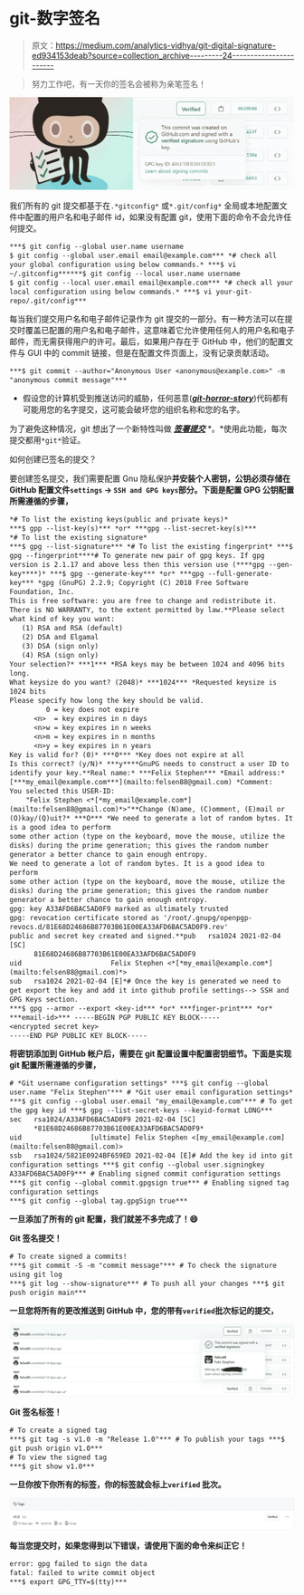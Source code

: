 # git-数字签名

> 原文：<https://medium.com/analytics-vidhya/git-digital-signature-ed934153deab?source=collection_archive---------24----------------------->

> 努力工作吧，有一天你的签名会被称为亲笔签名！

![](img/325a1a741ddc57db7e8ff590ae4c39fa.png)

我们所有的 git 提交都基于在`.*gitconfig*` 或`*.git/config*` 全局或本地配置文件中配置的用户名和电子邮件 id，如果没有配置 git，使用下面的命令不会允许任何提交。

```
***$ git config --global user.name username
$ git config --global user.email email@example.com*** *# check all your global configuration using below commands.* ***$ vi ~/.gitconfig******$ git config --local user.name username
$ git config --local user.email email@example.com*** *# check all your local configuration using below commands.* ***$ vi your-git-repo/.git/config***
```

每当我们提交用户名和电子邮件记录作为 git 提交的一部分。有一种方法可以在提交时覆盖已配置的用户名和电子邮件，这意味着它允许使用任何人的用户名和电子邮件，而无需获得用户的许可。最后，如果用户存在于 GitHub 中，他们的配置文件与 GUI 中的 commit 链接，但是在配置文件页面上，没有记录贡献活动。

```
***$ git commit --author="Anonymous User <anonymous@example.com>" -m "anonymous commit message"***
```

*   假设您的计算机受到推送访问的威胁，任何恶意([***git-horror-story***](https://mikegerwitz.com/2012/05/a-git-horror-story-repository-integrity-with-signed-commits))代码都有可能用您的名字提交，这可能会破坏您的组织名称和您的名字。

为了避免这种情况，git 想出了一个新特性叫做 [***签署提交***](https://docs.github.com/en/github/authenticating-to-github/signing-commits) *。*使用此功能，每次提交都用`*git*`验证。

如何创建已签名的提交？

要创建签名提交，我们需要配置 Gnu 隐私保护[](https://gnupg.org/)**并安装个人密钥，公钥必须存储在 GitHub 配置文件`settings` → `SSH and GPG keys`部分。下面是配置 GPG 公钥配置所需遵循的步骤，**

```
*# To list the existing keys(public and private keys)*
***$ gpp --list-key(s)*** *or* ***gpg --list-secret-key(s)***
*# To list the existing signature*
***$ gpg --list-signature*** *# To list the existing fingerprint* ***$ gpg --fingerprint****# To generate new pair of gpg keys. If gpg version is 2.1.17 and above less then this version use (****gpg --gen-key****)* ***$ gpg --generate-key*** *or* ***gpg --full-generate-key*** *gpg (GnuPG) 2.2.9; Copyright (C) 2018 Free Software Foundation, Inc.
This is free software: you are free to change and redistribute it.
There is NO WARRANTY, to the extent permitted by law.**Please select what kind of key you want:
   (1) RSA and RSA (default)
   (2) DSA and Elgamal
   (3) DSA (sign only)
   (4) RSA (sign only)
Your selection?* ***1*** *RSA keys may be between 1024 and 4096 bits long.
What keysize do you want? (2048)* ***1024*** *Requested keysize is 1024 bits
Please specify how long the key should be valid.
         0 = key does not expire
      <n>  = key expires in n days
      <n>w = key expires in n weeks
      <n>m = key expires in n months
      <n>y = key expires in n years
Key is valid for? (0)* ***0*** *Key does not expire at all
Is this correct? (y/N)* ***y****GnuPG needs to construct a user ID to identify your key.**Real name:* ***Felix Stephen*** *Email address:* [***my_email@example.com***](mailto:felsen88@gmail.com) *Comment: 
You selected this USER-ID:
    "Felix Stephen <*[*my_email@example.com*](mailto:felsen88@gmail.com)*>"**Change (N)ame, (C)omment, (E)mail or (O)kay/(Q)uit?* ***O*** *We need to generate a lot of random bytes. It is a good idea to perform
some other action (type on the keyboard, move the mouse, utilize the
disks) during the prime generation; this gives the random number
generator a better chance to gain enough entropy.
We need to generate a lot of random bytes. It is a good idea to perform
some other action (type on the keyboard, move the mouse, utilize the
disks) during the prime generation; this gives the random number
generator a better chance to gain enough entropy.
gpg: key A33AFD6BAC5AD0F9 marked as ultimately trusted
gpg: revocation certificate stored as '/root/.gnupg/openpgp-revocs.d/81E68D24686B87703B61E00EA33AFD6BAC5AD0F9.rev'
public and secret key created and signed.**pub   rsa1024 2021-02-04 [SC]
      81E68D24686B87703B61E00EA33AFD6BAC5AD0F9
uid                      Felix Stephen <*[*my_email@example.com*](mailto:felsen88@gmail.com)*>
sub   rsa1024 2021-02-04 [E]*# Once the key is generated we need to get export the key and add it into github profile settings--> SSH and GPG Keys section.
***$ gpg --armor --export <key-id*** *or* ***finger-print*** *or* ***email-id>*** -----BEGIN PGP PUBLIC KEY BLOCK-----
<encrypted secret key>
-----END PGP PUBLIC KEY BLOCK-----
```

**将密钥添加到 GitHub 帐户后，需要在 git 配置设置中配置密钥细节。下面是实现 git 配置所需遵循的步骤，**

```
# *Git username configuration settings* ***$ git config --global user.name "Felix Stephen"*** # *Git user email configuration settings* ***$ git config --global user.email "my_email@example.com"*** # To get the gpg key id ***$ gpg --list-secret-keys --keyid-format LONG***
sec   rsa1024/A33AFD6BAC5AD0F9 2021-02-04 [SC]
      *81E68D24686B87703B61E00EA33AFD6BAC5AD0F9*
uid                 [ultimate] Felix Stephen <[my_email@example.com](mailto:felsen88@gmail.com)>
ssb   rsa1024/5821E0924BF659ED 2021-02-04 [E]# Add the key id into git configuration settings ***$ git config --global user.signingkey A33AFD6BAC5AD0F9*** # Enabling signed commit configuration settings ***$ git config --global commit.gpgsign true*** # Enabling signed tag configuration settings
***$ git config --global tag.gpgSign true***
```

**一旦添加了所有的 git 配置，我们就差不多完成了！😄**

****Git 签名提交！****

```
# To create signed a commits!
***$ git commit -S -m "commit message"*** # To check the signature using git log
***$ git log --show-signature*** # To push all your changes ***$ git push origin main***
```

**一旦您将所有的更改推送到 GitHub 中，您的带有`verified`批次标记的提交，**

**![](img/e5d95b844f1255ee48521eef46e062b7.png)**

****Git 签名标签！****

```
# To create a signed tag
***$ git tag -s v1.0 -m "Release 1.0"*** # To publish your tags ***$ git push origin v1.0***
# To view the signed tag
***$ git show v1.0***
```

**一旦你按下你所有的标签，你的标签就会标上`verified` 批次。**

**![](img/a38b7dc53f266bd95995e9f4d06586c5.png)**

**每当您提交时，如果您得到以下错误，请使用下面的命令来纠正它！**

```
error: gpg failed to sign the data
fatal: failed to write commit object
***$ export GPG_TTY=$(tty)***
```